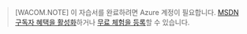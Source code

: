 > [WACOM.NOTE]
>  이 자습서를 완료하려면 Azure 계정이 필요합니다. [MSDN 구독자 혜택을 활성화](/en-us/pricing/member-offers/msdn-benefits-details/)하거나 [무료 체험을 등록](/en-us/pricing/free-trial/)할 수 있습니다.